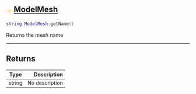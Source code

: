## ![shared](.gitbook/assets/shared.png) [ModelMesh](home/ModelMesh)



```lua
string ModelMesh:getName()
```

Returns the mesh name


------
## Returns

| Type   | Description |
| ------ | ----------: |
| string | No description |

